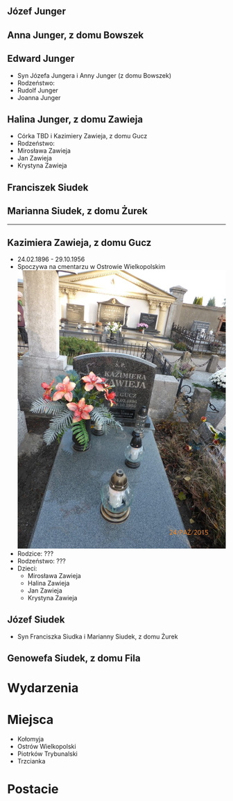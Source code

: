 ## Józef Junger

## Anna Junger, z domu Bowszek

## Edward Junger
* Syn Józefa Jungera i Anny Junger (z domu Bowszek)
* Rodzeństwo:
 * Rudolf Junger
 * Joanna Junger

## Halina Junger, z domu Zawieja
* Córka TBD i Kazimiery Zawieja, z domu Gucz
* Rodzeństwo:
 * Mirosława Zawieja
 * Jan Zawieja
 * Krystyna Zawieja

## Franciszek Siudek

## Marianna Siudek, z domu Żurek

------
## Kazimiera Zawieja, z domu Gucz
* 24.02.1896 - 29.10.1956
* Spoczywa na cmentarzu w Ostrowie Wielkopolskim
![Cmentarz](Cmentarz-KazimieraZawieja.png)
* Rodzice: ???
* Rodzeństwo: ???
* Dzieci:
  * Mirosława Zawieja
  * Halina Zawieja
  * Jan Zawieja
  * Krystyna Zawieja


## Józef Siudek
* Syn Franciszka Siudka i Marianny Siudek, z domu Żurek

## Genowefa Siudek, z domu Fila

# Wydarzenia

# Miejsca
* Kołomyja
* Ostrów Wielkopolski
* Piotrków Trybunalski
* Trzcianka

# Postacie